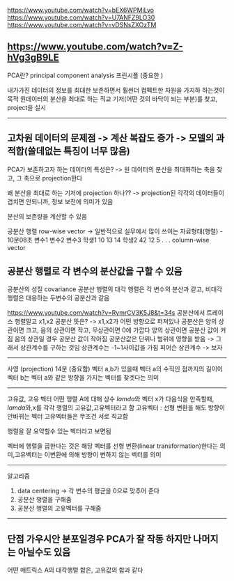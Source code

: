 https://www.youtube.com/watch?v=bEX6WPMiLvo
https://www.youtube.com/watch?v=U7ANFZ9LO30
https://www.youtube.com/watch?v=vDSNsZXOzTM

https://www.youtube.com/watch?v=Z-hVg3gB9LE
---------------------------------------------------
PCA란? principal component analysis 프린시폴 (중요한 )

내가가진 데이터의 정보를 최대한 보존하면서 훨씬더 컴펙트한 차원을 가지하 하는것이 목적
원데이터의 분산을 최대로 하는 직교 기저(어떤 것의 바닥이 되는 부분)를 찾고, project을 실시


--------------
고차원 데이터의 문제점
-> 계산 복잡도 증가
-> 모델의 과적합(쓸데없는 특징이 너무 많음)
---------------------

PCA가 보존하고자 하는 데이터의 특성은?
-> 원 데이터의 분산을 최대화하는 축을 찾고, 그 축으로 projection한다


왜 분산을 최대로 하는 기저에 projection 하나??
-> projection된 각각의 데이터들이 겹치면 안되니까, 정보 보전에 의미가 있음


분산의 보존량을 계산할 수 있음


공분산 행렬
row-wise vector
-> 일반적으로 실무에서 많이 쓰이는 자료형태(행렬) - 10분08초
        변수1      변수2    변수3
학생1       10         13       14
학생2       42         12        5
                . 
                .
                .
column-wise vector

공분산 행렬로 각 변수의 분산값을 구할 수 있음
------------
공분산의 성질 covariance
공분산 행렬의 대각 행렬은 각 변수의 분산과 같고, 비대각행렬은 대응하는 두변수의 공분산과 같음

https://www.youtube.com/watch?v=RymrCV3K5J8&t=34s
공분산에서 트레이스 행렬말고 
x1,x2 공분산 뜻은? -> x1,x2가 어떤 방향으로 퍼져있나
공분산은 양의 상관이면 크고, 음의 상관이면 작고, 무상관이면 0에 가깝다 
양의 상관이면 공분산 값이 커짐
음의 상관일 경우 공분산 값이 작아짐
공분산값은 단위나 범위에 영향을 받음 -> 그래서 상관계수를 구하는 것임
상관계수는 -1~1사이값을 가짐
피어슨 상관계수 -> 보자

-------------------
사영 (projection)
14분 (중요함)
벡터 a,b가 있을때 벡터 a의 수직인 점까지의 길이이
벡터 b는 벡터 a와 같은 방향을 가지는 벡터를 찾겟다는 의미

------------------------------------

고유값, 고유 벡터
어떤 행렬 A에 대해 상수 $lamda$와 벡터 x가 다음식을 만족할때, $lamda$와,x를 각각 행렬의 고유값,고유벡터라고 함
고유벡터 : 선형 변환을 해도 방향이 안바뀌는 벡터
고유벡터들은 무조건 서로 직교함

행렬을 잘 요약할수 있는 벡터라고 보면됨

벡터에 행렬을 곱한다는 것은 해당 벡터를 선형 변환(linear transformation)한다는 의미,고유벡터는 이변환에 의해 방향이 변하지 않는 벡터를 의미

------------
알고리즘
1. data centering
 -> 각 변수의 평균을 0으로 맞추어 준다
2. 공분산 행렬을 구해줌
3. 공분산 행렬의 고유벡터를 구해줌




----------
단점
가우시안 분포일경우 PCA가 잘 작동 하지만
나머지는 아닐수도 있음
--------------------

어떤 매트릭스 A의 대각행렬 합은, 고유값의 합과 같다 






